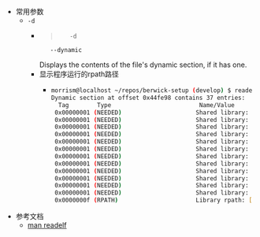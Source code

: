 - 常用参数
	- `-d`
		- >        -d
		         --dynamic
		  Displays the contents of the file's dynamic section, if it has one.
		- 显示程序运行的rpath路径
			- ```bash
			  morrism@localhost ~/repos/berwick-setup (develop) $ readelf -d ./build/armstrong/powerpc/bin/cms
			  Dynamic section at offset 0x44fe98 contains 37 entries:
			    Tag        Type                         Name/Value
			   0x00000001 (NEEDED)                     Shared library: [libm.so.6]
			   0x00000001 (NEEDED)                     Shared library: [librt.so.1]
			   0x00000001 (NEEDED)                     Shared library: [libxml2.so.2]
			   0x00000001 (NEEDED)                     Shared library: [libz.so.1]
			   0x00000001 (NEEDED)                     Shared library: [libssl.so.1.1]
			   0x00000001 (NEEDED)                     Shared library: [libcrypto.so.1.1]
			   0x00000001 (NEEDED)                     Shared library: [libpcap.so.1]
			   0x00000001 (NEEDED)                     Shared library: [libutil.so.1]
			   0x00000001 (NEEDED)                     Shared library: [libconfd.so]
			   0x00000001 (NEEDED)                     Shared library: [librdkafka.so.1]
			   0x00000001 (NEEDED)                     Shared library: [libpthread.so.0]
			   0x00000001 (NEEDED)                     Shared library: [libc.so.6]
			   0x0000000f (RPATH)                      Library rpath: [/opt/berwick/tailf-confd-pkg/powerpc/lib:../../../librdkafka/powerpc/lib]
			  ```
- 参考文档
	- [man readelf](https://man7.org/linux/man-pages/man1/readelf.1.html)